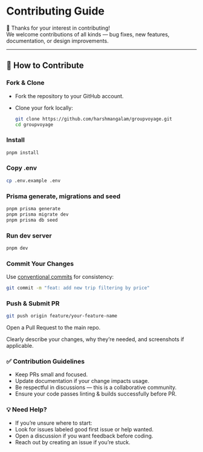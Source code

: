 # Contributing Guide

🎉 Thanks for your interest in contributing!  
We welcome contributions of all kinds — bug fixes, new features, documentation, or design improvements.

---

## 📌 How to Contribute

### Fork & Clone

- Fork the repository to your GitHub account.
- Clone your fork locally:

  ```bash
  git clone https://github.com/harshmangalam/groupvoyage.git
  cd groupvoyage

  ```

### Install

```bash
pnpm install
```

### Copy .env

```bash
cp .env.example .env
```

### Prisma generate, migrations and seed

```bash
pnpm prisma generate
pnpm prisma migrate dev
pnpm prisma db seed

```

### Run dev server

```bash
pnpm dev

```

### Commit Your Changes

Use [conventional commits](https://www.conventionalcommits.org/)
for consistency:

```bash
git commit -m "feat: add new trip filtering by price"
```

### Push & Submit PR

```bash
git push origin feature/your-feature-name

```

Open a Pull Request to the main repo.

Clearly describe your changes, why they’re needed, and screenshots if applicable.

### ✅ Contribution Guidelines

- Keep PRs small and focused.
- Update documentation if your change impacts usage.
- Be respectful in discussions — this is a collaborative community.
- Ensure your code passes linting & builds successfully before PR.

### 💡 Need Help?

- If you’re unsure where to start:
- Look for issues labeled good first issue or help wanted.
- Open a discussion if you want feedback before coding.
- Reach out by creating an issue if you’re stuck.
